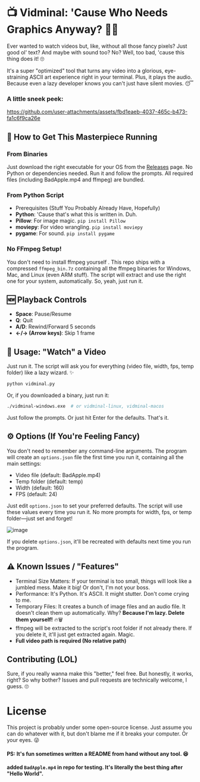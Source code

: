 # 📺 Vidminal: 'Cause Who Needs Graphics Anyway? 🤷‍♀️
Ever wanted to watch videos but, like, without all those fancy pixels? Just good ol' text? And maybe with sound too? No? Well, too bad, 'cause this thing does it! 🙄

It's a super "optimized" tool that turns any video into a glorious, eye-straining ASCII art experience right in your terminal. Plus, it plays the audio. Because even a lazy developer knows you can't just have silent movies. 😴


### A little sneek peek:


https://github.com/user-attachments/assets/fbd1eaeb-4037-465c-b473-fa1c6f9ca26e



## 🚀 How to Get This Masterpiece Running

### From Binaries
Just download the right executable for your OS from the [Releases](https://github.com/sajagin/vidminal/releases) page. No Python or dependencies needed. Run it and follow the prompts. All required files (including BadApple.mp4 and ffmpeg) are bundled.

### From Python Script

- Prerequisites (Stuff You Probably Already Have, Hopefully)
- **Python**: 'Cause that's what this is written in. Duh.
- **Pillow**: For image magic. `pip install Pillow`
- **moviepy**: For video wrangling. `pip install moviepy`
- **pygame**: For sound. `pip install pygame`

### No FFmpeg Setup!
You don't need to install ffmpeg yourself . This repo ships with a compressed `ffmpeg_bin.7z` containing all the ffmpeg binaries for Windows, Mac, and Linux (even ARM stuff). The script will extract and use the right one for your system, automatically. So, yeah, just run it.

## 🆕 Playback Controls
- **Space**: Pause/Resume
- **Q**: Quit
- **A/D**: Rewind/Forward 5 seconds
- **←/→ (Arrow keys)**: Skip 1 frame

## 🍿 Usage: "Watch" a Video
Just run it. The script will ask you for everything (video file, width, fps, temp folder) like a lazy wizard. ✨
```bash
python vidminal.py
```
Or, if you downloaded a binary, just run it:
```bash
./vidminal-windows.exe  # or vidminal-linux, vidminal-macos
```
Just follow the prompts. Or just hit Enter for the defaults. That's it.

## ⚙️ Options (If You're Feeling Fancy)
You don't need to remember any command-line arguments. The program will create an `options.json` file the first time you run it, containing all the main settings:

- Video file (default: BadApple.mp4)
- Temp folder (default: temp)
- Width (default: 160)
- FPS (default: 24)

Just edit `options.json` to set your preferred defaults. The script will use these values every time you run it. No more prompts for width, fps, or temp folder—just set and forget!

![image](https://github.com/user-attachments/assets/1ea013a2-f8c1-46b8-970f-0f5828e45282)

If you delete `options.json`, it'll be recreated with defaults next time you run the program.

## ⚠️ Known Issues / "Features"
- Terminal Size Matters: If your terminal is too small, things will look like a jumbled mess. Make it big! Or don't, I'm not your boss.
- Performance: It's Python. It's ASCII. It might stutter. Don't come crying to me.
- Temporary Files: It creates a bunch of image files and an audio file. It doesn't clean them up automatically. Why? **Because I'm lazy. Delete them yourself!** 🔥🗑️
- ffmpeg will be extracted to the script's root folder if not already there. If you delete it, it'll just get extracted again. Magic.
- **Full video path is required (No relative path)**

## Contributing (LOL)
Sure, if you really wanna make this "better," feel free. But honestly, it works, right? So why bother? Issues and pull requests are technically welcome, I guess. 🙄

# License
This project is probably under some open-source license. Just assume you can do whatever with it, but don't blame me if it breaks your computer. Or your eyes. 😜

#### PS: It's fun sometimes written a README from hand without any tool. 😆
#### added `BadApple.mp4` in repo for testing. It's literally the best thing after "Hello World".
